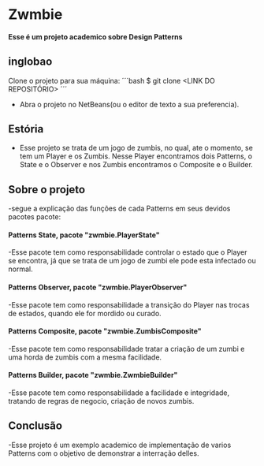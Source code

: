 Zwmbie
=====================

#### Esse é um projeto academico sobre Design Patterns

## inglobao

Clone o projeto para sua máquina:
´´´bash
$ git clone <LINK DO REPOSITÓRIO>
´´´

- Abra o projeto no NetBeans(ou o editor de texto a sua preferencia).

## Estória

- Esse projeto se trata de um jogo de zumbis, no qual, ate o momento, se tem um Player e os Zumbis. Nesse Player
encontramos dois Patterns, o State e o Observer e nos Zumbis encontramos o Composite e o Builder.

## Sobre o projeto
-segue a explicação das funções de cada Patterns em seus devidos pacotes pacote:
	
#### Patterns State, pacote "zwmbie.PlayerState"

-Esse pacote tem como responsabilidade controlar o estado que o Player se encontra, já que se trata de um jogo de zumbi ele pode esta infectado ou normal.

#### Patterns Observer, pacote "zwmbie.PlayerObserver"

-Esse pacote tem como responsabilidade a transição do Player nas trocas de estados, quando ele for mordido ou curado.


#### Patterns Composite, pacote "zwmbie.ZumbisComposite"

-Esse pacote tem como responsabilidade tratar a criação de um zumbi e uma horda de zumbis com a mesma facilidade.


#### Patterns Builder, pacote "zwmbie.ZwmbieBuilder"

-Esse pacote tem como responsabilidade a facilidade e integridade, tratando de regras de negocio, criação de novos zumbis.

## Conclusão

-Esse projeto é um exemplo academico de implementação de varios Patterns com o objetivo de demonstrar a interração delles.
